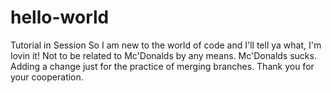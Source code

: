 # hello-world
Tutorial in Session
So I am new to the world of code and I'll tell ya what, I'm lovin it!
Not to be related to Mc'Donalds by any means.
Mc'Donalds sucks.
Adding a change just for the practice of merging branches.
Thank you for your cooperation. 
